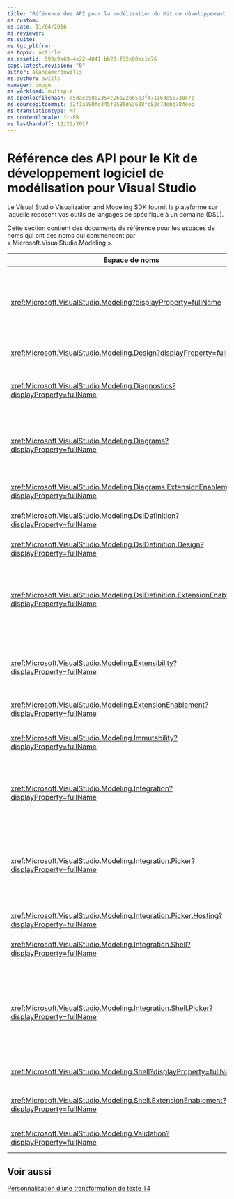 ```yaml
---
title: "Référence des API pour la modélisation du Kit de développement logiciel pour Visual Studio | Documents Microsoft"
ms.custom: 
ms.date: 11/04/2016
ms.reviewer: 
ms.suite: 
ms.tgt_pltfrm: 
ms.topic: article
ms.assetid: 590c9a69-4e22-4841-bb23-f32e80ec1e76
caps.latest.revision: "8"
author: alancameronwills
ms.author: awills
manager: douge
ms.workload: multiple
ms.openlocfilehash: c5dace5862354c26a22b65b3f471163e50738c7c
ms.sourcegitcommit: 32f1a690fc445f9586d53698fc82c7debd784eeb
ms.translationtype: MT
ms.contentlocale: fr-FR
ms.lasthandoff: 12/22/2017
---
```

# <a name="api-reference-for-modeling-sdk-for-visual-studio"></a>Référence des API pour le Kit de développement logiciel de modélisation pour Visual Studio
Le Visual Studio Visualization and Modeling SDK fournit la plateforme sur laquelle reposent vos outils de langages de spécifique à un domaine (DSL).  
  
 Cette section contient des documents de référence pour les espaces de noms qui ont des noms qui commencent par « Microsoft.VisualStudio.Modeling ».  
  
|Espace de noms|Contenu|  
|---------------|-------------|  
|<xref:Microsoft.VisualStudio.Modeling?displayProperty=fullName>|Classes telles que l’élément de modèle, qui est la classe de base de toutes les classes de domaine que vous définissez dans DSL.|  
|<xref:Microsoft.VisualStudio.Modeling.Design?displayProperty=fullName>|Classes qui font partie d’une définition DSL.|  
|<xref:Microsoft.VisualStudio.Modeling.Diagnostics?displayProperty=fullName>|Les outils de mesure de modèle Observateur de magasin et les performances.|  
|<xref:Microsoft.VisualStudio.Modeling.Diagrams?displayProperty=fullName>|Classes telles que ShapeElement, qui est la classe de base de toutes les formes que vous définissez dans DSL.|  
|<xref:Microsoft.VisualStudio.Modeling.Diagrams.ExtensionEnablement?displayProperty=fullName>|Méthodes de mouvements et la sélection.|  
|<xref:Microsoft.VisualStudio.Modeling.DslDefinition?displayProperty=fullName>|L’API du Concepteur de définition DSL.|  
|<xref:Microsoft.VisualStudio.Modeling.DslDefinition.Design?displayProperty=fullName>|Classes internes du Concepteur de définition DSL.|  
|<xref:Microsoft.VisualStudio.Modeling.DslDefinition.ExtensionEnablement?displayProperty=fullName>|Attributs qui vous permettent d’étendre le concepteur DSL avec les commandes, de mouvements et de validation.|  
|<xref:Microsoft.VisualStudio.Modeling.Extensibility?displayProperty=fullName>|Méthodes d’extension pour l’élément de modèle qui implémentent l’extensibilité du DSL.|  
|<xref:Microsoft.VisualStudio.Modeling.ExtensionEnablement?displayProperty=fullName>|Attributs d’extensibilité|  
|<xref:Microsoft.VisualStudio.Modeling.Immutability?displayProperty=fullName>|Vous pouvez effectuer des parties d’un modèle en lecture seule.|  
|<xref:Microsoft.VisualStudio.Modeling.Integration?displayProperty=fullName>|L’API de Modelbus, qui vous aide à intégrer des modèles différents.|  
|<xref:Microsoft.VisualStudio.Modeling.Integration.Picker?displayProperty=fullName>|La boîte de dialogue qui permet aux utilisateurs d’accéder à des modèles et des éléments pour créer des références de Modelbus.|  
|<xref:Microsoft.VisualStudio.Modeling.Integration.Picker.Hosting?displayProperty=fullName>|Le service de sélecteur.|  
|<xref:Microsoft.VisualStudio.Modeling.Integration.Shell?displayProperty=fullName>|Infrastructure d’adaptateurs ModelBus pour [!INCLUDE[vsprvs](../code-quality/includes/vsprvs_md.md)].|  
|<xref:Microsoft.VisualStudio.Modeling.Integration.Shell.Picker?displayProperty=fullName>|La boîte de dialogue Sélecteur qui permet aux utilisateurs d’accéder à des modèles et des éléments pour créer des références de Modelbus.|  
|<xref:Microsoft.VisualStudio.Modeling.Shell?displayProperty=fullName>|L’interface entre plusieurs DSL et [!INCLUDE[vsprvs](../code-quality/includes/vsprvs_md.md)].|  
|<xref:Microsoft.VisualStudio.Modeling.Shell.ExtensionEnablement?displayProperty=fullName>|Permet de définir des commandes de menu contextuel.|  
|<xref:Microsoft.VisualStudio.Modeling.Validation?displayProperty=fullName>|Permet de définir des contraintes de validation.|  
  
## <a name="see-also"></a>Voir aussi  
 [Personnalisation d’une transformation de texte T4](../modeling/customizing-t4-text-transformation.md)
